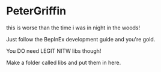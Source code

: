 # PeterGriffin
this is worse than the time i was in night in the woods!


Just follow the BepInEx development guide and you're gold.

You DO need LEGIT NITW libs though!

Make a folder called libs and put them in here.
